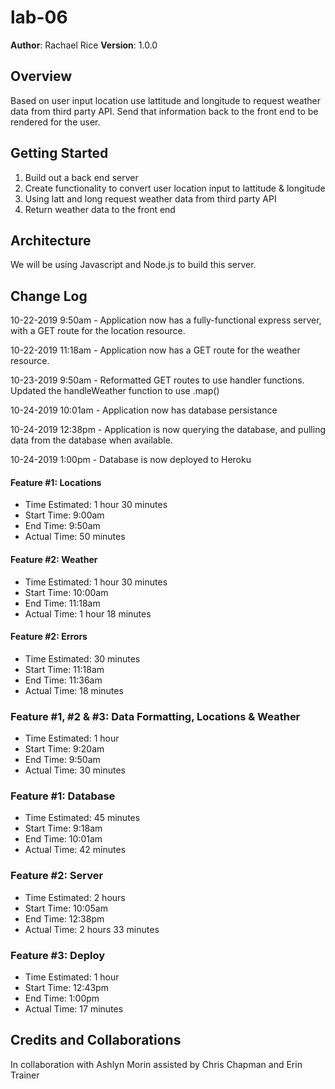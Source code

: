 # lab-06

**Author**: Rachael Rice
**Version**: 1.0.0 

## Overview
Based on user input location use lattitude and longitude to request weather data from third party API. Send that information back to the front end to be rendered for the user.

## Getting Started
1. Build out a back end server
2. Create functionality to convert user location input to lattitude & longitude
3. Using latt and long request weather data from third party API
4. Return weather data to the front end

## Architecture
We will be using Javascript and Node.js to build this server.

## Change Log

10-22-2019 9:50am - Application now has a fully-functional express server, with a GET route for the location resource.

10-22-2019 11:18am - Application now has a GET route for the weather resource. 

10-23-2019 9:50am - Reformatted GET routes to use handler functions. Updated the handleWeather function to use .map()

10-24-2019 10:01am - Application now has database persistance

10-24-2019 12:38pm - Application is now querying the database, and pulling data from the database when available.

10-24-2019 1:00pm - Database is now deployed to Heroku

#### Feature #1: Locations
- Time Estimated: 1 hour 30 minutes
- Start Time: 9:00am
- End Time: 9:50am
- Actual Time: 50 minutes

#### Feature #2: Weather
- Time Estimated: 1 hour 30 minutes
- Start Time: 10:00am
- End Time: 11:18am
- Actual Time: 1 hour 18 minutes

#### Feature #2: Errors
- Time Estimated: 30 minutes
- Start Time: 11:18am
- End Time: 11:36am
- Actual Time: 18 minutes

### Feature #1, #2 & #3: Data Formatting, Locations & Weather
- Time Estimated: 1 hour
- Start Time: 9:20am
- End Time: 9:50am
- Actual Time: 30 minutes

### Feature #1: Database
- Time Estimated: 45 minutes
- Start Time: 9:18am
- End Time: 10:01am
- Actual Time: 42 minutes

### Feature #2: Server
- Time Estimated: 2 hours
- Start Time: 10:05am
- End Time: 12:38pm
- Actual Time: 2 hours 33 minutes

### Feature #3: Deploy
- Time Estimated: 1 hour
- Start Time: 12:43pm
- End Time: 1:00pm
- Actual Time: 17 minutes

## Credits and Collaborations
In collaboration with Ashlyn Morin
assisted by Chris Chapman and Erin Trainer
